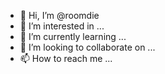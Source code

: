 - 👋 Hi, I’m @roomdie
- 👀 I’m interested in ...
- 🌱 I’m currently learning ...
- 💞️ I’m looking to collaborate on ...
- 📫 How to reach me ...

<!---
roomdie/roomdie is a ✨ special ✨ repository because its `README.md` (this file) appears on your GitHub profile.
You can click the Preview link to take a look at your changes.
--->
